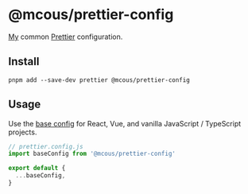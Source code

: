 # @mcous/prettier-config

[My][@mcous] common [Prettier][] configuration.

[@mcous]: https://github.com/mcous
[prettier]: https://prettier.io/

## Install

```shell
pnpm add --save-dev prettier @mcous/prettier-config
```

## Usage

Use the [base config](./src/base.js) for React, Vue, and vanilla JavaScript / TypeScript projects.

```js
// prettier.config.js
import baseConfig from '@mcous/prettier-config'

export default {
  ...baseConfig,
}
```
